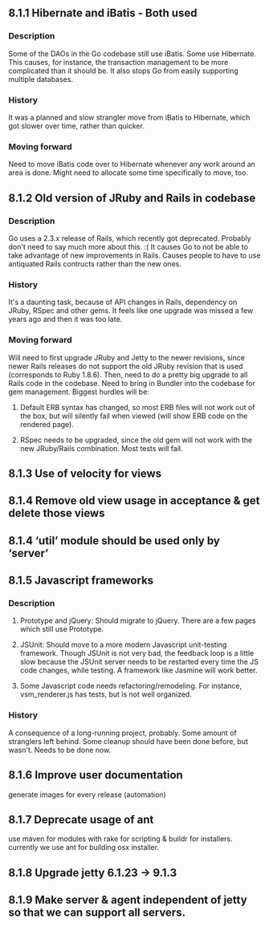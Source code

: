 ## 8.1.1 Hibernate and iBatis - Both used
### Description
Some of the DAOs in the Go codebase still use iBatis. Some use Hibernate. This causes, for instance, the transaction
management to be more complicated than it should be. It also stops Go from easily supporting multiple databases.

### History
It was a planned and slow strangler move from iBatis to Hibernate, which got slower over time, rather than quicker.

### Moving forward
Need to move iBatis code over to Hibernate whenever any work around an area is done. Might need to allocate some time
specifically to move, too.

## 8.1.2 Old version of JRuby and Rails in codebase
### Description
Go uses a 2.3.x release of Rails, which recently got deprecated. Probably don't need to say much more about this. :(
It causes Go to not be able to take advantage of new improvements in Rails. Causes people to have to use antiquated
Rails contructs rather than the new ones.

### History
It's a daunting task, because of API changes in Rails, dependency on JRuby, RSpec and other gems. It feels like one
upgrade was missed a few years ago and then it was too late.

### Moving forward
Will need to first upgrade JRuby and Jetty to the newer revisions, since newer Rails releases do not support the old
JRuby revision that is used (corresponds to Ruby 1.8.6). Then, need to do a pretty big upgrade to all Rails code in
the codebase. Need to bring in Bundler into the codebase for gem management. Biggest hurdles will be:

1. Default ERB syntax has changed, so most ERB files will not work out of the box, but will silently fail when viewed
(will show ERB code on the rendered page).

2. RSpec needs to be upgraded, since the old gem will not work with the new JRuby/Rails combination. Most tests will
fail.

## 8.1.3 Use of velocity for views

## 8.1.4 Remove old view usage in acceptance & get delete those views

## 8.1.4 ‘util’ module should be used only by ‘server’

## 8.1.5 Javascript frameworks
### Description
1. Prototype and jQuery: Should migrate to jQuery. There are a few pages which still use Prototype.

2. JSUnit: Should move to a more modern Javascript unit-testing framework. Though JSUnit is not very bad, the feedback
loop is a little slow because the JSUnit server needs to be restarted every time the JS code changes, while
testing. A framework like Jasmine will work better.

3. Some Javascript code needs refactoring/remodeling. For instance, vsm_renderer.js has tests, but is not well
organized.

### History
A consequence of a long-running project, probably. Some amount of stranglers left behind. Some cleanup should have
been done before, but wasn't. Needs to be done now.

## 8.1.6 Improve user documentation
generate images for every release (automation)

## 8.1.7 Deprecate usage of ant
use maven for modules with rake for scripting & buildr for installers. currently we use ant for building osx installer.

## 8.1.8 Upgrade jetty 6.1.23 -> 9.1.3

## 8.1.9 Make server & agent independent of jetty so that we can support all servers.

